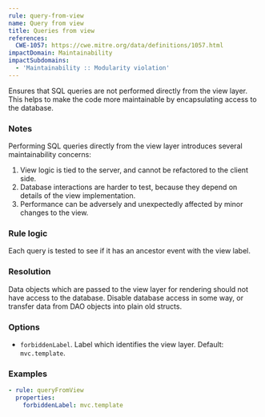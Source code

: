 ```yaml
---
rule: query-from-view
name: Query from view
title: Queries from view
references:
  CWE-1057: https://cwe.mitre.org/data/definitions/1057.html
impactDomain: Maintainability
impactSubdomains:
  - 'Maintainability :: Modularity violation'
---
```


Ensures that SQL queries are not performed directly from the view layer. This helps to make the code
more maintainable by encapsulating access to the database.

### Notes

Performing SQL queries directly from the view layer introduces several maintainability concerns:

1. View logic is tied to the server, and cannot be refactored to the client side.
2. Database interactions are harder to test, because they depend on details of the view
   implementation.
3. Performance can be adversely and unexpectedly affected by minor changes to the view.

### Rule logic

Each query is tested to see if it has an ancestor event with the view label.

### Resolution

Data objects which are passed to the view layer for rendering should not have access to the
database. Disable database access in some way, or transfer data from DAO objects into plain old
structs.

### Options

- `forbiddenLabel`. Label which identifies the view layer. Default: `mvc.template`.

### Examples

```yaml
- rule: queryFromView
  properties:
    forbiddenLabel: mvc.template
```
